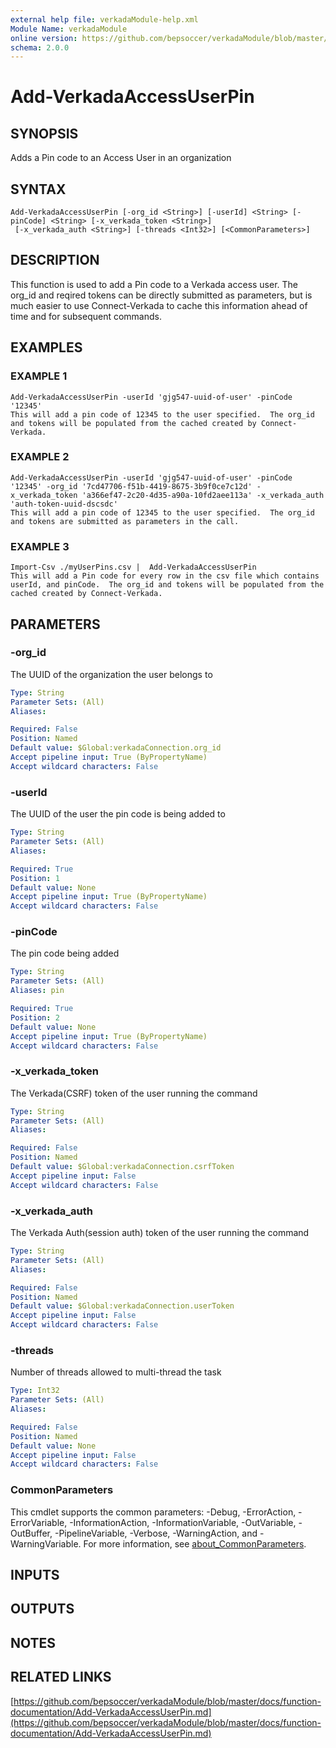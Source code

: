 ```yaml
---
external help file: verkadaModule-help.xml
Module Name: verkadaModule
online version: https://github.com/bepsoccer/verkadaModule/blob/master/docs/function-documentation/Add-VerkadaAccessUserPin.md
schema: 2.0.0
---
```


# Add-VerkadaAccessUserPin

## SYNOPSIS
Adds a Pin code to an Access User in an organization

## SYNTAX

```
Add-VerkadaAccessUserPin [-org_id <String>] [-userId] <String> [-pinCode] <String> [-x_verkada_token <String>]
 [-x_verkada_auth <String>] [-threads <Int32>] [<CommonParameters>]
```

## DESCRIPTION
This function is used to add a Pin code to a Verkada access user.
The org_id and reqired tokens can be directly submitted as parameters, but is much easier to use Connect-Verkada to cache this information ahead of time and for subsequent commands.

## EXAMPLES

### EXAMPLE 1
```
Add-VerkadaAccessUserPin -userId 'gjg547-uuid-of-user' -pinCode '12345' 
This will add a pin code of 12345 to the user specified.  The org_id and tokens will be populated from the cached created by Connect-Verkada.
```

### EXAMPLE 2
```
Add-VerkadaAccessUserPin -userId 'gjg547-uuid-of-user' -pinCode '12345' -org_id '7cd47706-f51b-4419-8675-3b9f0ce7c12d' -x_verkada_token 'a366ef47-2c20-4d35-a90a-10fd2aee113a' -x_verkada_auth 'auth-token-uuid-dscsdc'
This will add a pin code of 12345 to the user specified.  The org_id and tokens are submitted as parameters in the call.
```

### EXAMPLE 3
```
Import-Csv ./myUserPins.csv |  Add-VerkadaAccessUserPin
This will add a Pin code for every row in the csv file which contains userId, and pinCode.  The org_id and tokens will be populated from the cached created by Connect-Verkada.
```

## PARAMETERS

### -org_id
The UUID of the organization the user belongs to

```yaml
Type: String
Parameter Sets: (All)
Aliases:

Required: False
Position: Named
Default value: $Global:verkadaConnection.org_id
Accept pipeline input: True (ByPropertyName)
Accept wildcard characters: False
```

### -userId
The UUID of the user the pin code is being added to

```yaml
Type: String
Parameter Sets: (All)
Aliases:

Required: True
Position: 1
Default value: None
Accept pipeline input: True (ByPropertyName)
Accept wildcard characters: False
```

### -pinCode
The pin code being added

```yaml
Type: String
Parameter Sets: (All)
Aliases: pin

Required: True
Position: 2
Default value: None
Accept pipeline input: True (ByPropertyName)
Accept wildcard characters: False
```

### -x_verkada_token
The Verkada(CSRF) token of the user running the command

```yaml
Type: String
Parameter Sets: (All)
Aliases:

Required: False
Position: Named
Default value: $Global:verkadaConnection.csrfToken
Accept pipeline input: False
Accept wildcard characters: False
```

### -x_verkada_auth
The Verkada Auth(session auth) token of the user running the command

```yaml
Type: String
Parameter Sets: (All)
Aliases:

Required: False
Position: Named
Default value: $Global:verkadaConnection.userToken
Accept pipeline input: False
Accept wildcard characters: False
```

### -threads
Number of threads allowed to multi-thread the task

```yaml
Type: Int32
Parameter Sets: (All)
Aliases:

Required: False
Position: Named
Default value: None
Accept pipeline input: False
Accept wildcard characters: False
```

### CommonParameters
This cmdlet supports the common parameters: -Debug, -ErrorAction, -ErrorVariable, -InformationAction, -InformationVariable, -OutVariable, -OutBuffer, -PipelineVariable, -Verbose, -WarningAction, and -WarningVariable. For more information, see [about_CommonParameters](http://go.microsoft.com/fwlink/?LinkID=113216).

## INPUTS

## OUTPUTS

## NOTES

## RELATED LINKS

[https://github.com/bepsoccer/verkadaModule/blob/master/docs/function-documentation/Add-VerkadaAccessUserPin.md](https://github.com/bepsoccer/verkadaModule/blob/master/docs/function-documentation/Add-VerkadaAccessUserPin.md)

